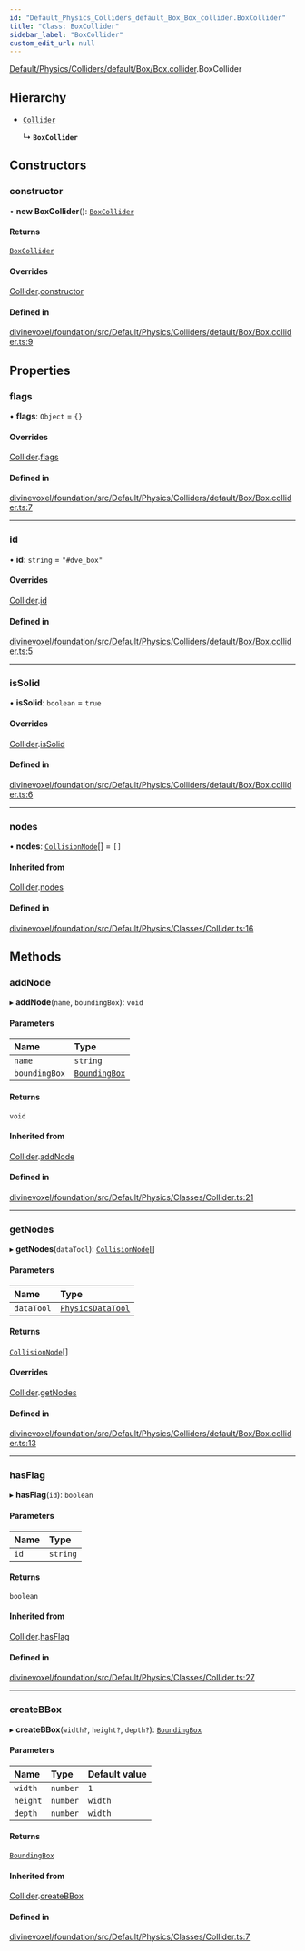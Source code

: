 ```yaml
---
id: "Default_Physics_Colliders_default_Box_Box_collider.BoxCollider"
title: "Class: BoxCollider"
sidebar_label: "BoxCollider"
custom_edit_url: null
---
```


[Default/Physics/Colliders/default/Box/Box.collider](../modules/Default_Physics_Colliders_default_Box_Box_collider.md).BoxCollider

## Hierarchy

- [`Collider`](Default_Physics_Classes_Collider.Collider.md)

  ↳ **`BoxCollider`**

## Constructors

### constructor

• **new BoxCollider**(): [`BoxCollider`](Default_Physics_Colliders_default_Box_Box_collider.BoxCollider.md)

#### Returns

[`BoxCollider`](Default_Physics_Colliders_default_Box_Box_collider.BoxCollider.md)

#### Overrides

[Collider](Default_Physics_Classes_Collider.Collider.md).[constructor](Default_Physics_Classes_Collider.Collider.md#constructor)

#### Defined in

[divinevoxel/foundation/src/Default/Physics/Colliders/default/Box/Box.collider.ts:9](https://github.com/lucasdamianjohnson/DivineVoxelEngine/blob/596fa7391478620ed460dfb4856ff0a763b91c49/divinevoxel/foundation/src/Default/Physics/Colliders/default/Box/Box.collider.ts#L9)

## Properties

### flags

• **flags**: `Object` = `{}`

#### Overrides

[Collider](Default_Physics_Classes_Collider.Collider.md).[flags](Default_Physics_Classes_Collider.Collider.md#flags)

#### Defined in

[divinevoxel/foundation/src/Default/Physics/Colliders/default/Box/Box.collider.ts:7](https://github.com/lucasdamianjohnson/DivineVoxelEngine/blob/596fa7391478620ed460dfb4856ff0a763b91c49/divinevoxel/foundation/src/Default/Physics/Colliders/default/Box/Box.collider.ts#L7)

___

### id

• **id**: `string` = `"#dve_box"`

#### Overrides

[Collider](Default_Physics_Classes_Collider.Collider.md).[id](Default_Physics_Classes_Collider.Collider.md#id)

#### Defined in

[divinevoxel/foundation/src/Default/Physics/Colliders/default/Box/Box.collider.ts:5](https://github.com/lucasdamianjohnson/DivineVoxelEngine/blob/596fa7391478620ed460dfb4856ff0a763b91c49/divinevoxel/foundation/src/Default/Physics/Colliders/default/Box/Box.collider.ts#L5)

___

### isSolid

• **isSolid**: `boolean` = `true`

#### Overrides

[Collider](Default_Physics_Classes_Collider.Collider.md).[isSolid](Default_Physics_Classes_Collider.Collider.md#issolid)

#### Defined in

[divinevoxel/foundation/src/Default/Physics/Colliders/default/Box/Box.collider.ts:6](https://github.com/lucasdamianjohnson/DivineVoxelEngine/blob/596fa7391478620ed460dfb4856ff0a763b91c49/divinevoxel/foundation/src/Default/Physics/Colliders/default/Box/Box.collider.ts#L6)

___

### nodes

• **nodes**: [`CollisionNode`](Default_Physics_Classes_CollisionNode.CollisionNode.md)[] = `[]`

#### Inherited from

[Collider](Default_Physics_Classes_Collider.Collider.md).[nodes](Default_Physics_Classes_Collider.Collider.md#nodes)

#### Defined in

[divinevoxel/foundation/src/Default/Physics/Classes/Collider.ts:16](https://github.com/lucasdamianjohnson/DivineVoxelEngine/blob/596fa7391478620ed460dfb4856ff0a763b91c49/divinevoxel/foundation/src/Default/Physics/Classes/Collider.ts#L16)

## Methods

### addNode

▸ **addNode**(`name`, `boundingBox`): `void`

#### Parameters

| Name | Type |
| :------ | :------ |
| `name` | `string` |
| `boundingBox` | [`BoundingBox`](Default_Physics_Classes_BoundingBox.BoundingBox.md) |

#### Returns

`void`

#### Inherited from

[Collider](Default_Physics_Classes_Collider.Collider.md).[addNode](Default_Physics_Classes_Collider.Collider.md#addnode)

#### Defined in

[divinevoxel/foundation/src/Default/Physics/Classes/Collider.ts:21](https://github.com/lucasdamianjohnson/DivineVoxelEngine/blob/596fa7391478620ed460dfb4856ff0a763b91c49/divinevoxel/foundation/src/Default/Physics/Classes/Collider.ts#L21)

___

### getNodes

▸ **getNodes**(`dataTool`): [`CollisionNode`](Default_Physics_Classes_CollisionNode.CollisionNode.md)[]

#### Parameters

| Name | Type |
| :------ | :------ |
| `dataTool` | [`PhysicsDataTool`](Default_Physics_Tools_Data_PhysicsDataTool.PhysicsDataTool.md) |

#### Returns

[`CollisionNode`](Default_Physics_Classes_CollisionNode.CollisionNode.md)[]

#### Overrides

[Collider](Default_Physics_Classes_Collider.Collider.md).[getNodes](Default_Physics_Classes_Collider.Collider.md#getnodes)

#### Defined in

[divinevoxel/foundation/src/Default/Physics/Colliders/default/Box/Box.collider.ts:13](https://github.com/lucasdamianjohnson/DivineVoxelEngine/blob/596fa7391478620ed460dfb4856ff0a763b91c49/divinevoxel/foundation/src/Default/Physics/Colliders/default/Box/Box.collider.ts#L13)

___

### hasFlag

▸ **hasFlag**(`id`): `boolean`

#### Parameters

| Name | Type |
| :------ | :------ |
| `id` | `string` |

#### Returns

`boolean`

#### Inherited from

[Collider](Default_Physics_Classes_Collider.Collider.md).[hasFlag](Default_Physics_Classes_Collider.Collider.md#hasflag)

#### Defined in

[divinevoxel/foundation/src/Default/Physics/Classes/Collider.ts:27](https://github.com/lucasdamianjohnson/DivineVoxelEngine/blob/596fa7391478620ed460dfb4856ff0a763b91c49/divinevoxel/foundation/src/Default/Physics/Classes/Collider.ts#L27)

___

### createBBox

▸ **createBBox**(`width?`, `height?`, `depth?`): [`BoundingBox`](Default_Physics_Classes_BoundingBox.BoundingBox.md)

#### Parameters

| Name | Type | Default value |
| :------ | :------ | :------ |
| `width` | `number` | `1` |
| `height` | `number` | `width` |
| `depth` | `number` | `width` |

#### Returns

[`BoundingBox`](Default_Physics_Classes_BoundingBox.BoundingBox.md)

#### Inherited from

[Collider](Default_Physics_Classes_Collider.Collider.md).[createBBox](Default_Physics_Classes_Collider.Collider.md#createbbox)

#### Defined in

[divinevoxel/foundation/src/Default/Physics/Classes/Collider.ts:7](https://github.com/lucasdamianjohnson/DivineVoxelEngine/blob/596fa7391478620ed460dfb4856ff0a763b91c49/divinevoxel/foundation/src/Default/Physics/Classes/Collider.ts#L7)
